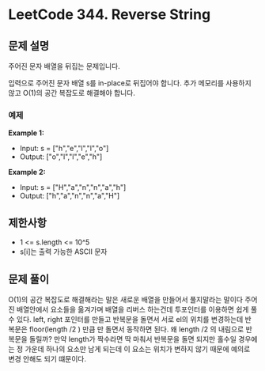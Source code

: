 # LeetCode 344. Reverse String

## 문제 설명

주어진 문자 배열을 뒤집는 문제입니다.

입력으로 주어진 문자 배열 s를 in-place로 뒤집어야 합니다. 추가 메모리를 사용하지 않고 O(1)의 공간 복잡도로 해결해야 합니다.

### 예제

**Example 1:**

- Input: s = ["h","e","l","l","o"]
- Output: ["o","l","l","e","h"]

**Example 2:**

- Input: s = ["H","a","n","n","a","h"]
- Output: ["h","a","n","n","a","H"]

## 제한사항

- 1 <= s.length <= 10^5
- s[i]는 출력 가능한 ASCII 문자

## 문제 풀이

O(1)의 공간 복잡도로 해결해라는 말은 새로운 배열을 만들어서 풀지말라는 말이다
주어진 배열안에서 요소들을 옮겨가며 배열을 리버스 하는건데
투포인터를 이용하면 쉽게 풀 수 있다.
left, right 포인터를 만들고 반복문을 돌면서 서로 el의 위치를 변경하는데
반복문은 floor(length /2 ) 만큼 만 돌면서 동작하면 된다.
왜 length /2 의 내림으로 반복문을 돌릴까? 만약 length가 짝수라면 딱 마춰서 반복문을 돌면 되지만 홀수일 경우에는 정 가운데 하나의 요소만 남게 되는데 이 요소는 위치가 변하지 않기 때문에 예의로 변경 안해도 되기 떄문이다.
